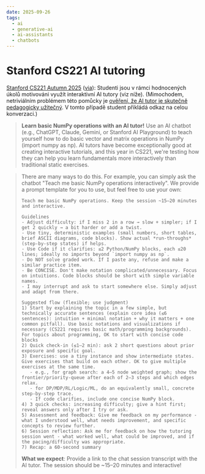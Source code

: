 ```yaml
---
date: 2025-09-26
tags:
  - ai
  - generative-ai
  - ai-assistants
  - chatbots
---
```


# Stanford CS221 AI tutoring

[Stanford CS221 Autumn 2025](https://stanford-cs221.github.io/autumn2025/assignments/hw1_foundations/index.html) ([via](https://simonwillison.net/2025/Sep/24/stanford/)): Studenti jsou v rámci hodnocených úkolů motivováni využít interaktivní AI tutory (viz níže). (Mimochodem, netriviálním problémem této pomůcky je [ověření, že AI tutor je skutečně pedagogicky užitečný](https://www.youtube.com/watch?v=KNUFNTj-yMQ). V tomto případě student přikládá odkaz na celou konverzaci.)

> **Learn basic NumPy operations with an AI tutor!** Use an AI chatbot (e.g., ChatGPT, Claude, Gemini, or Stanford AI Playground) to teach yourself how to do basic vector and matrix operations in NumPy (import numpy as np). AI tutors have become exceptionally good at creating interactive tutorials, and this year in CS221, we're testing how they can help you learn fundamentals more interactively than traditional static exercises.

<!-- more -->

>
> There are many ways to do this. For example, you can simply ask the chatbot "Teach me basic NumPy operations interactively". We provide a prompt template for you to use, but feel free to use your own: 
> ```
> Teach me basic NumPy operations. Keep the session ~15–20 minutes and interactive.
>
> Guidelines
> - Adjust difficulty: if I miss 2 in a row → slow + simpler; if I get 2 quickly → a bit harder or add a twist.
> - Use tiny, deterministic examples (small numbers, short tables, brief ASCII diagrams, code blocks). Show actual *run-throughs* (step-by-step states) if helps.
> - Use Code if it clarifies: ≤2 Python/NumPy blocks, each ≤20 lines; ideally no imports beyond `import numpy as np`.
> - Do NOT solve graded work. If I paste any, refuse and make a similar practice item.
> - Be CONCISE. Don't make notation complicated/unnecessary. Focus on intuitions. Code blocks should be short with simple variable names.
> - I may interrupt and ask to start somewhere else. Simply adjust and adapt from there.
>
> Suggested flow (flexible; use judgment)
> 1) Start by explaining the topic in a few simple, but technically accurate sentences (explain core idea (≤6 sentences): intuition + minimal notation + why it matters + one common pitfall). Use basic notations and visualizations if necessary (CS221 requires basic math/programming backgrounds). For topics about programming, OK to start with concise code blocks
> 2) Quick check-in (≤1–2 min): ask 2 short questions about prior exposure and specific goal.
> 3) Exercises: use a tiny instance and show intermediate states. Give exercises that build on each other. OK to give multiple exercises at the same time.
>    - e.g., for graph search: a 4–5 node weighted graph; show the frontier/priority-queue after each of 2–3 steps and which edges relax.
>    - for DP/MDP/RL/Logic/ML, do an equivalently small, concrete step-by-step trace.
>    - If code clarifies, include one concise NumPy block.
> 4) 3 quick checks: increasing difficulty; give a hint first; reveal answers only after I try or ask.
> 5) Assessment and feedback: Give me feedback on my performance - what I understood well, what needs improvement, and specific concepts to review further.
> 6) Session reflection: Ask me for feedback on how the tutoring session went - what worked well, what could be improved, and if the pacing/difficulty was appropriate.
> 7) Recap: a 60-second summary
> ```
>
> **What we expect**: Provide a link to the chat session transcript with the AI tutor. The session should be ~15–20 minutes and interactive!
